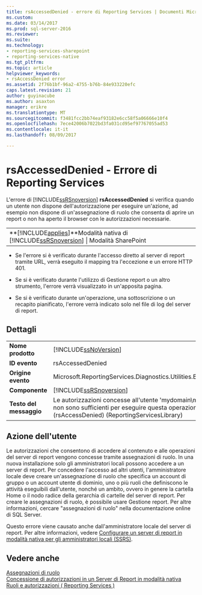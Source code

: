 ```yaml
---
title: rsAccessedDenied - errore di Reporting Services | Documenti Microsoft
ms.custom: 
ms.date: 03/14/2017
ms.prod: sql-server-2016
ms.reviewer: 
ms.suite: 
ms.technology:
- reporting-services-sharepoint
- reporting-services-native
ms.tgt_pltfrm: 
ms.topic: article
helpviewer_keywords:
- rsAccessDenied error
ms.assetid: 2f76b1bf-96a2-4755-b76b-84e933220efc
caps.latest.revision: 21
author: guyinacube
ms.author: asaxton
manager: erikre
ms.translationtype: MT
ms.sourcegitcommit: f3481fcc2bb74eaf93182e6cc58f5a06666e10f4
ms.openlocfilehash: 7ece42006b7022bd3fa031cd95ef97767055ad53
ms.contentlocale: it-it
ms.lasthandoff: 08/09/2017

---
```

# <a name="rsaccesseddenied---reporting-services-error"></a>rsAccessedDenied - Errore di Reporting Services
  L'errore di [!INCLUDE[ssRSnoversion](../../includes/ssrsnoversion-md.md)] **rsAccessedDenied** si verifica quando un utente non dispone dell'autorizzazione per eseguire un'azione, ad esempio non dispone di un'assegnazione di ruolo che consenta di aprire un report o non ha aperto il browser con le autorizzazioni necessarie.  
  
||  
|-|  
|**[!INCLUDE[applies](../../includes/applies-md.md)]**Modalità nativa di [!INCLUDE[ssRSnoversion](../../includes/ssrsnoversion-md.md)] &#124; Modalità SharePoint|  
  
-   Se l'errore si è verificato durante l'accesso diretto al server di report tramite URL, verrà eseguito il mapping tra l'eccezione e un errore HTTP 401.  
  
-   Se si è verificato durante l'utilizzo di Gestione report o un altro strumento, l'errore verrà visualizzato in un'apposita pagina.  
  
-   Se si è verificato durante un'operazione, una sottoscrizione o un recapito pianificato, l'errore verrà indicato solo nel file di log del server di report.  
  
## <a name="details"></a>Dettagli  
  
|||  
|-|-|  
|**Nome prodotto**|[!INCLUDE[ssNoVersion](../../includes/ssnoversion-md.md)]|  
|**ID evento**|rsAccessedDenied|  
|**Origine evento**|Microsoft.ReportingServices.Diagnostics.Utilities.ErrorStrings|  
|**Componente**|[!INCLUDE[ssRSnoversion](../../includes/ssrsnoversion-md.md)]|  
|**Testo del messaggio**|Le autorizzazioni concesse all'utente 'mydomain\myAccount' non sono sufficienti per eseguire questa operazione. (rsAccessDenied) (ReportingServicesLibrary)|  
  
## <a name="user-action"></a>Azione dell'utente  
 Le autorizzazioni che consentono di accedere al contenuto e alle operazioni del server di report vengono concesse tramite assegnazioni di ruolo. In una nuova installazione solo gli amministratori locali possono accedere a un server di report. Per concedere l'accesso ad altri utenti, l'amministratore locale deve creare un'assegnazione di ruolo che specifica un account di gruppo o un account utente di dominio, uno o più ruoli che definiscono le attività eseguibili dall'utente, nonché un ambito, ovvero in genere la cartella Home o il nodo radice della gerarchia di cartelle del server di report. Per creare le assegnazioni di ruolo, è possibile usare Gestione report. Per altre informazioni, cercare "assegnazioni di ruolo" nella documentazione online di SQL Server.  
  
 Questo errore viene causato anche dall'amministratore locale del server di report. Per altre informazioni, vedere [Configurare un server di report in modalità nativa per gli amministratori locali &#40;SSRS&#41;](../../reporting-services/report-server/configure-a-native-mode-report-server-for-local-administration-ssrs.md).  
  
## <a name="see-also"></a>Vedere anche  
 [Assegnazioni di ruolo](../../reporting-services/security/role-assignments.md)   
 [Concessione di autorizzazioni in un Server di Report in modalità nativa](../../reporting-services/security/granting-permissions-on-a-native-mode-report-server.md)   
 [Ruoli e autorizzazioni &#40; Reporting Services &#41;](../../reporting-services/security/roles-and-permissions-reporting-services.md)  
  
  
